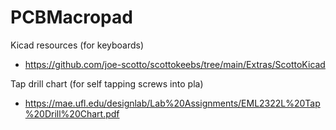 # PCBMacropad
 
Kicad resources (for keyboards)
* https://github.com/joe-scotto/scottokeebs/tree/main/Extras/ScottoKicad

Tap drill chart (for self tapping screws into pla)
* https://mae.ufl.edu/designlab/Lab%20Assignments/EML2322L%20Tap%20Drill%20Chart.pdf

